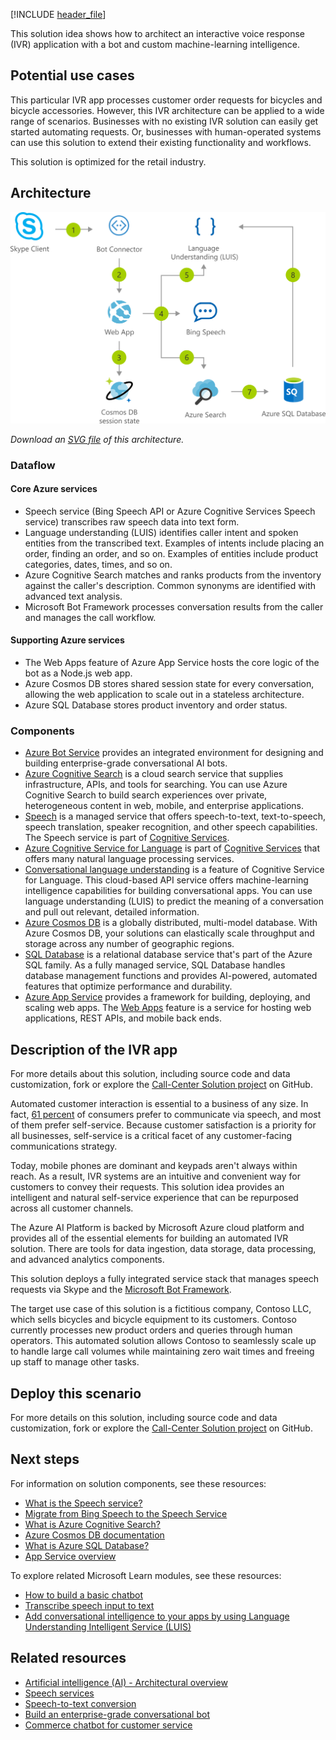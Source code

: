 [!INCLUDE [header_file](../../../includes/sol-idea-header.md)]

This solution idea shows how to architect an interactive voice response (IVR) application with a bot and custom machine-learning intelligence.

## Potential use cases

This particular IVR app processes customer order requests for bicycles and bicycle accessories. However, this IVR architecture can be applied to a wide range of scenarios. Businesses with no existing IVR solution can easily get started automating requests. Or, businesses with human-operated systems can use this solution to extend their existing functionality and workflows.

This solution is optimized for the retail industry.

## Architecture

![Architectural diagram: interactive voice response (IVR) application with bot built in Azure.](../media/interactive-voice-response-app-bot.png)

*Download an [SVG file](../media/interactive-voice-response-app-bot.svg) of this architecture.*

### Dataflow

#### Core Azure services

- Speech service (Bing Speech API or Azure Cognitive Services Speech service) transcribes raw speech data into text form.
- Language understanding (LUIS) identifies caller intent and spoken entities from the transcribed text. Examples of intents include placing an order, finding an order, and so on. Examples of entities include product categories, dates, times, and so on.
- Azure Cognitive Search matches and ranks products from the inventory against the caller's description. Common synonyms are identified with advanced text analysis.
- Microsoft Bot Framework processes conversation results from the caller and manages the call workflow.

#### Supporting Azure services

- The Web Apps feature of Azure App Service hosts the core logic of the bot as a Node.js web app.
- Azure Cosmos DB stores shared session state for every conversation, allowing the web application to scale out in a stateless architecture.
- Azure SQL Database stores product inventory and order status.

### Components

- [Azure Bot Service](https://azure.microsoft.com/services/bot-services) provides an integrated environment for designing and building enterprise-grade conversational AI bots.
- [Azure Cognitive Search](https://azure.microsoft.com/services/search) is a cloud search service that supplies infrastructure, APIs, and tools for searching. You can use Azure Cognitive Search to build search experiences over private, heterogeneous content in web, mobile, and enterprise applications.
- [Speech](https://azure.microsoft.com/services/cognitive-services/speech-services) is a managed service that offers speech-to-text, text-to-speech, speech translation, speaker recognition, and other speech capabilities. The Speech service is part of [Cognitive Services](https://azure.microsoft.com/services/cognitive-services).
- [Azure Cognitive Service for Language](https://azure.microsoft.com/services/cognitive-services/language-service) is part of [Cognitive Services](https://azure.microsoft.com/services/cognitive-services) that offers many natural language processing services.
- [Conversational language understanding](https://azure.microsoft.com/services/cognitive-services/language-understanding-intelligent-service) is a feature of Cognitive Service for Language. This cloud-based API service offers machine-learning intelligence capabilities for building conversational apps. You can use language understanding (LUIS) to predict the meaning of a conversation and pull out relevant, detailed information.
- [Azure Cosmos DB](https://azure.microsoft.com/services/cosmos-db) is a globally distributed, multi-model database. With Azure Cosmos DB, your solutions can elastically scale throughput and storage across any number of geographic regions.
- [SQL Database](https://azure.microsoft.com/services/sql-database) is a relational database service that's part of the Azure SQL family. As a fully managed service, SQL Database handles database management functions and provides AI-powered, automated features that optimize performance and durability.
- [Azure App Service](https://azure.microsoft.com/services/app-service) provides a framework for building, deploying, and scaling web apps. The [Web Apps](https://azure.microsoft.com/services/app-service/web) feature is a service for hosting web applications, REST APIs, and mobile back ends.

## Description of the IVR app

For more details about this solution, including source code and data customization, fork or explore the [Call-Center Solution project](https://github.com/ujjwalmsft/cortana-intelligence-call-center-solution) on GitHub.

Automated customer interaction is essential to a business of any size. In fact, [61 percent](https://www.talkdesk.com/blog/10-customer-services-statistics-for-call-center-supervisors) of consumers prefer to communicate via speech, and most of them prefer self-service. Because customer satisfaction is a priority for all businesses, self-service is a critical facet of any customer-facing communications strategy.

Today, mobile phones are dominant and keypads aren't always within reach. As a result, IVR systems are an intuitive and convenient way for customers to convey their requests. This solution idea provides an intelligent and natural self-service experience that can be repurposed across all customer channels.

The Azure AI Platform is backed by Microsoft Azure cloud platform and provides all of the essential elements for building an automated IVR solution. There are tools for data ingestion, data storage, data processing, and advanced analytics components.

This solution deploys a fully integrated service stack that manages speech requests via Skype and the [Microsoft Bot Framework](https://dev.botframework.com).

The target use case of this solution is a fictitious company, Contoso LLC, which sells bicycles and bicycle equipment to its customers. Contoso currently processes new product orders and queries through human operators. This automated solution allows Contoso to seamlessly scale up to handle large call volumes while maintaining zero wait times and freeing up staff to manage other tasks.

## Deploy this scenario

For more details on this solution, including source code and data customization, fork or explore the [Call-Center Solution project](https://github.com/ujjwalmsft/cortana-intelligence-call-center-solution) on GitHub.

## Next steps

For information on solution components, see these resources:

- [What is the Speech service?](/azure/cognitive-services/speech-service/overview)
- [Migrate from Bing Speech to the Speech Service](/azure/cognitive-services/speech-service/how-to-migrate-from-bing-speech)
- [What is Azure Cognitive Search?](/azure/search/search-what-is-azure-search)
- [Azure Cosmos DB documentation](/azure/cosmos-db)
- [What is Azure SQL Database?](/azure/azure-sql/database/sql-database-paas-overview)
- [App Service overview](/azure/app-service/overview)

To explore related Microsoft Learn modules, see these resources:

- [How to build a basic chatbot](/learn/modules/how-build-basic-chatbot)
- [Transcribe speech input to text](/learn/modules/transcribe-speech-input-text)
- [Add conversational intelligence to your apps by using Language Understanding Intelligent Service (LUIS)](/learn/modules/create-and-publish-a-luis-model)

## Related resources

- [Artificial intelligence (AI) - Architectural overview](../../data-guide/big-data/ai-overview.md)
- [Speech services](./speech-services.yml)
- [Speech-to-text conversion](/azure/architecture/example-scenario/ai/speech-to-text-transcription-analytics)
- [Build an enterprise-grade conversational bot](../../reference-architectures/ai/conversational-bot.yml)
- [Commerce chatbot for customer service](./commerce-chatbot.yml)